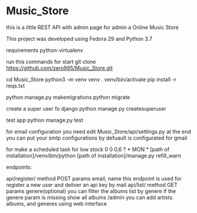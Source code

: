 # Music_Store
this is a little REST API with admin page for admin a Online Music Store

This project was developed using Fedora 29 and Python 3.7

requirements python-virtualenv

run this commands for start
git clone https://github.com/zero995/Music_Store.git

cd Music_Store
python3 -m venv venv
. venv/bin/activate
pip install -r reqs.txt

python manage.py makemigrations
python migrate

create a super user fo django
python manage.py createsuperuser

test app
python manage.py test

for email configuration you need edit
Music_Store/api/settings.py
at the end you can put your smtp configurations by defuault is configurated for gmail


for make a scheduled task for low stock
0 0 0,6 ? * MON * [path of installation]/venv/bin/python [path of installation]/manage.py refill_warn



endpoints:

api/register/   method POST params  email, name this endpoint is used for register a new user and deliver an api key by mail
api/list/   method GET params  genere(optional) you can filter the albums list by genere if the genere param is missing show all albums
/admin you can add artists. albums, and generes using web interface
